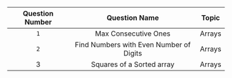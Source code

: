 | Question Number | Question Name |Topic|
|:---------------:|:-------------:|:---:|
| `1` | Max Consecutive Ones |Arrays|
|`2`|Find Numbers with Even Number of Digits|Arrays|
|3|Squares of a Sorted array|Arrays|